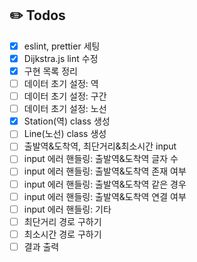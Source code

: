 ## ✏️ Todos
- [X] eslint, prettier 세팅
- [X] Dijkstra.js lint 수정
- [X] 구현 목록 정리
- [ ] 데이터 초기 설정: 역
- [ ] 데이터 초기 설정: 구간
- [ ] 데이터 초기 설정: 노선
- [X] Station(역) class 생성
- [ ] Line(노선) class 생성
- [ ] 출발역&도착역, 최단거리&최소시간 input 
- [ ] input 에러 핸들링: 출발역&도착역 글자 수
- [ ] input 에러 핸들링: 출발역&도착역 존재 여부
- [ ] input 에러 핸들링: 출발역&도착역 같은 경우
- [ ] input 에러 핸들링: 출발역&도착역 연결 여부  
- [ ] input 에러 핸들링: 기타
- [ ] 최단거리 경로 구하기
- [ ] 최소시간 경로 구하기
- [ ] 결과 출력 